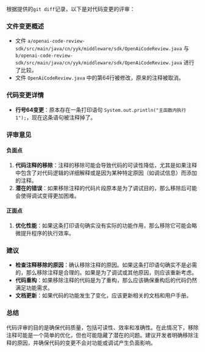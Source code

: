 根据提供的`git diff`记录，以下是对代码变更的评审：

### 文件变更概述
- 文件 `a/openai-code-review-sdk/src/main/java/cn/yyk/middleware/sdk/OpenAiCodeReview.java` 与 `b/openai-code-review-sdk/src/main/java/cn/yyk/middleware/sdk/OpenAiCodeReview.java` 进行了比较。
- 文件 `OpenAiCodeReview.java` 中的第64行被修改，原来的注释被取消。

### 代码变更详情
- **行号64变更**：原本存在一条打印语句 `System.out.println("主函数内执行1");`，现在这条语句被注释掉了。

### 评审意见

#### 负面点
1. **代码注释的移除**：注释的移除可能会导致代码的可读性降低，尤其是如果注释中包含了对代码逻辑的详细解释或是因为某种特定原因（如调试信息）而添加的注释。
2. **潜在的错误**：如果移除注释的代码片段原本是为了调试目的，那么移除后可能会使得调试变得更加困难。

#### 正面点
1. **优化性能**：如果这条打印语句确实没有实际的功能作用，那么移除它可能会略微提升程序的执行效率。

### 建议
- **检查注释移除的原因**：确认移除注释的原因。如果这条打印语句确实不是必需的，那么移除注释是合理的。如果是为了调试或其他原因，则应该重新考虑。
- **代码重构**：如果移除注释的代码是为了重构，那么应该确保重构后的代码仍然满足功能需求。
- **文档更新**：如果代码的功能发生了变化，应该更新相关的文档和用户手册。

### 总结
代码评审的目的是确保代码质量，包括可读性、效率和准确性。在此情况下，移除注释可能是一个简单的优化，但也可能隐藏了潜在的问题。建议开发者明确移除注释的原因，并确保代码的变更不会对功能或调试产生负面影响。